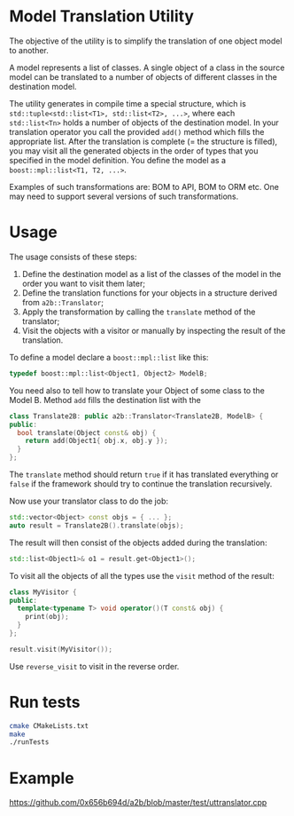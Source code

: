 # Model Translation Utility

The objective of the utility is to simplify the translation of one object model to another.

A model represents a list of classes. A single object of a class in the source model can be translated to a number of objects of different classes in the destination model.

The utility generates in compile time a special structure, which is `std::tuple<std::list<T1>, std::list<T2>, ...>`, where each `std::list<Tn>` holds a number of objects of the destination model. In your translation operator you call the provided `add()` method which fills the appropriate list. After the translation is complete (= the structure is filled), you may visit all the generated objects in the order of types that you specified in the model definition. You define the model as a `boost::mpl::list<T1, T2, ...>`.

Examples of such transformations are: BOM to API, BOM to ORM etc. One may need to support several versions of such transformations.

# Usage

The usage consists of these steps:

1. Define the destination model as a list of the classes of the model in the order you want to visit them later;
1. Define the translation functions for your objects in a structure derived from `a2b::Translator`;
1. Apply the transformation by calling the `translate` method of the translator;
1. Visit the objects with a visitor or manually by inspecting the result of the translation.

To define a model declare a `boost::mpl::list` like this:

```c++
typedef boost::mpl::list<Object1, Object2> ModelB;
```

You need also to tell how to translate your Object of some class to the Model B. Method `add` fills the destination list with the 

```c++
class Translate2B: public a2b::Translator<Translate2B, ModelB> {
public:
  bool translate(Object const& obj) {
    return add(Object1{ obj.x, obj.y });
  }
};
```

The `translate` method should return `true` if it has translated everything or `false`
if the framework should try to continue the translation recursively.

Now use your translator class to do the job:

```c++
std::vector<Object> const objs = { ... };
auto result = Translate2B().translate(objs);
```

The result will then consist of the objects added during the translation:

```c++
std::list<Object1>& o1 = result.get<Object1>();
```

To visit all the objects of all the types use the `visit` method of the result:

```c++
class MyVisitor {
public:
  template<typename T> void operator()(T const& obj) {
    print(obj);
  }
};

result.visit(MyVisitor());
```

Use `reverse_visit` to visit in the reverse order.

# Run tests

```sh
cmake CMakeLists.txt
make
./runTests

```

# Example
https://github.com/0x656b694d/a2b/blob/master/test/uttranslator.cpp
